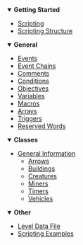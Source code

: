 <!-- docs/_sidebar.md -->

<details open>
<summary><b>Getting Started</b></summary>

- [Scripting](README)
- [Scripting Structure](_pages/ScriptingStructure)

</details>

<details open>
<summary><b>General</b></summary>

- [Events](_pages/Events)
- [Event Chains](_pages/EventChains)
- [Comments](_pages/Comments)
- [Conditions](_pages/Conditions)
- [Objectives](_pages/Objectives)
- [Variables](_pages/Variables)
 - [Macros](_pages/Macros)
 - [Arrays](_pages/Arrays)
- [Triggers](_pages/Triggers)
- [Reserved Words](_pages/ReservedWords)

</details>

<details open>
<summary><b>Classes</b></summary>

- [General Information](_pages/Classes)
	- [Arrows](_pages/ClassesArrow)
	- [Buildings](_pages/ClassesBuildings)
	- [Creatures](_pages/ClassesCreatures)
	- [Miners](_pages/ClassesMiners)
	- [Timers](_pages/ClassesTimer)
	- [Vehicles](_pages/ClassesVehicles)


</details>

<details open>
<summary><b>Other</b></summary>

- [Level Data File](_pages/LevelDataFile)
- [Scripting Examples](_pages/ScriptingExamples)

</details>